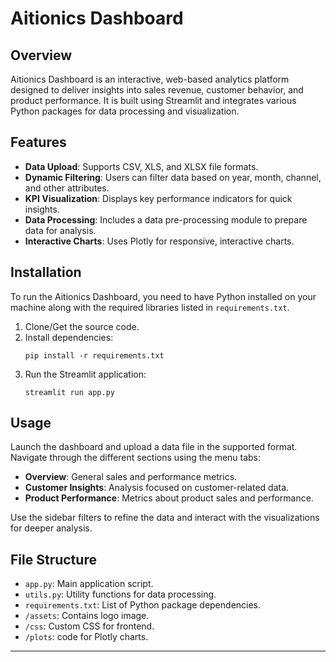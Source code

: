 # Aitionics Dashboard

## Overview

Aitionics Dashboard is an interactive, web-based analytics platform designed to deliver insights into sales revenue, customer behavior, and product performance. It is built using Streamlit and integrates various Python packages for data processing and visualization.

## Features

- **Data Upload**: Supports CSV, XLS, and XLSX file formats.
- **Dynamic Filtering**: Users can filter data based on year, month, channel, and other attributes.
- **KPI Visualization**: Displays key performance indicators for quick insights.
- **Data Processing**: Includes a data pre-processing module to prepare data for analysis.
- **Interactive Charts**: Uses Plotly for responsive, interactive charts.

## Installation

To run the Aitionics Dashboard, you need to have Python installed on your machine along with the required libraries listed in `requirements.txt`.

1. Clone/Get the source code.
2. Install dependencies:
   ```
   pip install -r requirements.txt
   ```
3. Run the Streamlit application:
   ```
   streamlit run app.py
   ```

## Usage

Launch the dashboard and upload a data file in the supported format. Navigate through the different sections using the menu tabs:

- **Overview**: General sales and performance metrics.
- **Customer Insights**: Analysis focused on customer-related data.
- **Product Performance**: Metrics about product sales and performance.

Use the sidebar filters to refine the data and interact with the visualizations for deeper analysis.

## File Structure

- `app.py`: Main application script.
- `utils.py`: Utility functions for data processing.
- `requirements.txt`: List of Python package dependencies.
- `/assets`: Contains logo image.
- `/css`: Custom CSS for frontend.
- `/plots`: code for Plotly charts.

---
